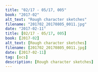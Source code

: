 ```yaml
---
title: "02/17 - 05/17, 005"
book: "2017-02"
alt_text: "Rough character sketches"
filename: "201702_20170805_0011.jpg"
date: "2017-02-11"
title: [02/17 - 05/17, 005]
book: [2017-02]
alt_text: [Rough character sketches]
filename: [201702_20170805_0011.jpg]
date: [2017-02-11]
tag: [ocs]
description: [Rough character sketches]
---
```

